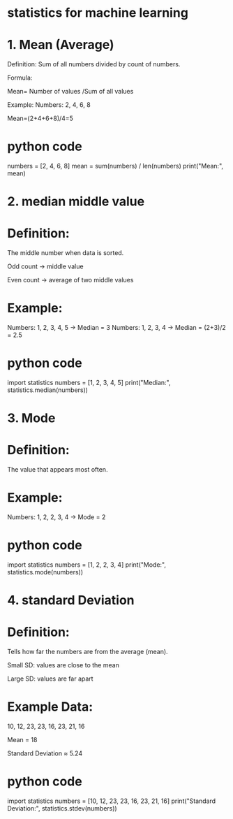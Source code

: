 # statistics for machine learning

# 1. Mean (Average)
Definition:
Sum of all numbers divided by count of numbers.

Formula:

Mean= Number of values /Sum of all values

Example:
Numbers: 2, 4, 6, 8

Mean=(2+4+6+8)/4=5

# python code
numbers = [2, 4, 6, 8]
mean = sum(numbers) / len(numbers)
print("Mean:", mean)


# 2. median middle value

# Definition:
The middle number when data is sorted.

Odd count → middle value

Even count → average of two middle values

# Example:
Numbers: 1, 2, 3, 4, 5 → Median = 3
Numbers: 1, 2, 3, 4 → Median = (2+3)/2 = 2.5


# python code
import statistics
numbers = [1, 2, 3, 4, 5]
print("Median:", statistics.median(numbers))


# 3. Mode 
# Definition:
The value that appears most often.

# Example:
Numbers: 1, 2, 2, 3, 4 → Mode = 2

# python code
import statistics
numbers = [1, 2, 2, 3, 4]
print("Mode:", statistics.mode(numbers))

# 4. standard Deviation
# Definition:
Tells how far the numbers are from the average (mean).

Small SD: values are close to the mean

Large SD: values are far apart

# Example Data:
10, 12, 23, 23, 16, 23, 21, 16

Mean = 18

Standard Deviation ≈ 5.24

# python code
import statistics
numbers = [10, 12, 23, 23, 16, 23, 21, 16]
print("Standard Deviation:", statistics.stdev(numbers))
